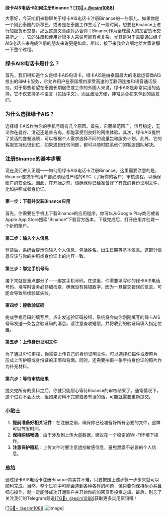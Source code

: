 **绿卡AIS电话卡如何注册Binance？[[TG💪+ @esim1088](https://t.me/s/esim1088)]**

大家好，今天咱们来聊聊关于绿卡AIS电话卡注册Binance的一些事儿。如果你是一个刚到泰国的新移民，或者是在泰国工作生活了一段时间，想要在Binance上进行加密货币交易，那么这篇文章绝对适合你！Binance作为全球最大的加密货币交易所之一，它的注册和使用对很多人来说可能有点复杂，尤其是对于需要通过绿卡AIS电话卡来完成注册的朋友来说更是如此。所以，接下来我会详细地给大家讲解一下整个过程。

### 绿卡AIS电话卡是什么？

首先，我们得知道什么是绿卡AIS电话卡。绿卡AIS是由泰国最大的电信运营商AIS推出的SIM卡服务，它允许用户在泰国境内享受高速的互联网连接和语音通话服务。对于那些希望在泰国长期居住或工作的外国人来说，绿卡AIS是非常实用的选择。它不仅支持多种语言（包括中文），而且激活方便，非常适合初来乍到的朋友们。

### 为什么选择绿卡AIS？

选择绿卡AIS作为你的手机号码有几个原因。首先，它覆盖范围广，信号稳定，无论你在曼谷、清迈还是普吉岛，都能享受到良好的网络体验。其次，绿卡AIS提供了灵活的套餐选项，可以根据个人需求选择不同的流量包和服务计划。此外，它的客服支持也很到位，如果遇到任何问题，都可以随时联系他们的客服团队解决。

### 注册Binance的基本步骤

现在我们进入正题——如何用绿卡AIS电话卡注册Binance。这里需要注意的是，Binance要求所有用户都必须经过严格的KYC（了解你的客户）审核流程，以确保账户的安全性。因此，在开始之前，请确保你已经准备好了有效的身份证明文件，比如护照或者身份证。

#### 第一步：下载并安装Binance应用

首先，你需要在手机上下载Binance的应用程序。你可以从Google Play商店或者Apple App Store搜索“Binance”下载官方版本。下载完成后，打开应用并创建一个新的账户。

#### 第二步：输入个人信息

登录后，系统会提示你输入个人信息，包括姓名、出生日期等基本信息。这部分信息应该与你的护照或身份证上的内容一致。

#### 第三步：绑定手机号码

接下来就是重点部分了——绑定手机号码。在这里，你需要填写你的绿卡AIS电话号码。填写时请务必仔细检查，确保没有输错数字。因为一旦提交错误的信息，可能会导致后续验证失败。

#### 第四步：接收验证码

完成手机号码的填写后，点击发送验证码按钮，系统将会向你刚刚填写的绿卡AIS号码发送一条包含验证码的消息。请注意查收短信，并将收到的验证码填入指定位置。

#### 第五步：上传身份证明文件

为了通过KYC审核，你需要上传自己的身份证明文件。可以选择扫描件或者照片形式上传护照或身份证的正面和背面。同时，还需要拍摄一张手持身份证的照片作为补充材料。

#### 第六步：等待审核结果

提交完所有的资料之后，你就只能耐心等待Binance的审核结果了。通常情况下，这个过程不会太长，但如果资料不完整或者有误的话，可能就需要重新提交。

### 小贴士

1. **提前准备好相关证件**：在注册之前，确保你已经准备好所有必要的文件，这样可以节省时间。
2. **保持网络畅通**：由于涉及到上传大量数据，建议在一个稳定的Wi-Fi环境下操作。
3. **注意保护隐私**：上传文件时要注意遮挡敏感信息，避免泄露不必要的个人信息。

### 总结

通过绿卡AIS电话卡注册Binance其实并不难，只要按照上述步骤一步步来就可以顺利完成。当然，整个过程中可能会遇到各种各样的问题，但只要你保持耐心并且细心操作，就一定能够成功开通账户并开始你的加密货币投资之旅。最后，别忘了关注我们的Telegram频道[[TG💪+ @esim1088](https://t.me/s/esim1088)]获取更多实用资讯哦！

[[TG💪+ @esim1088](https://t.me/s/esim1088) ![Image](https://i.postimg.cc/4NQfJmqS/Snipaste-2025-05-13-00-14-12.png)]